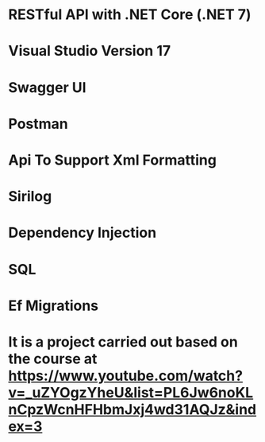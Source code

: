 # RESTful API with .NET Core (.NET 7)
# Visual Studio Version 17
# Swagger UI
# Postman
# Api To Support Xml Formatting
# Sirilog
# Dependency Injection
# SQL
# Ef Migrations
# It is a project carried out based on the course at https://www.youtube.com/watch?v=_uZYOgzYheU&list=PL6Jw6noKLnCpzWcnHFHbmJxj4wd31AQJz&index=3

